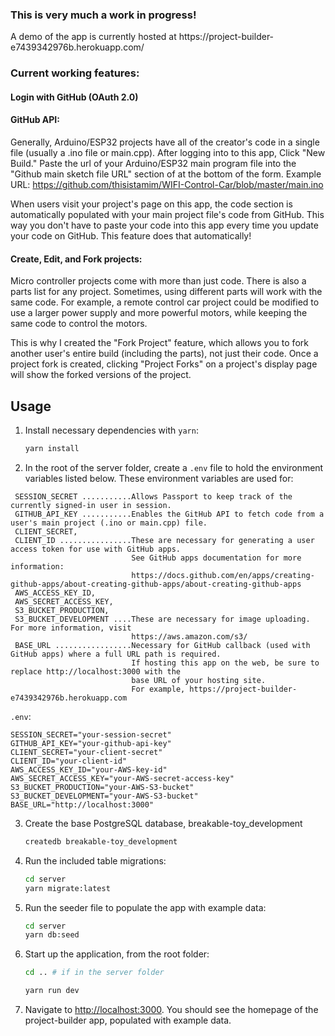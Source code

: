 <h3>This is very much a work in progress!</h3>
A demo of the app is currently hosted at https://project-builder-e7439342976b.herokuapp.com/

<h3>Current working features:</h3>

<h4>Login with GitHub (OAuth 2.0)</h4>

<h4>GitHub API:</h4>

   Generally, Arduino/ESP32 projects have all of the creator's code in a single file
   (usually a .ino file or main.cpp).
   After logging into to this app, Click "New Build."  Paste the url of your Arduino/ESP32
   main program file into the "Github main sketch file URL" section of at the bottom
   of the form.
   Example URL:  https://github.com/thisistamim/WIFI-Control-Car/blob/master/main.ino
   
   When users visit your project's page on this app, the code section is automatically populated
   with your main project file's code from GitHub.  This way you don't have to paste your code into
   this app every time you update your code on GitHub.  This feature does that automatically!

<h4>Create, Edit, and Fork projects:</h4>
   Micro controller projects come with more than just code.  There is also a parts list
   for any project.  Sometimes, using different parts will work with the same code.
   For example, a remote control car project could be modified to use a larger power 
   supply and more powerful motors, while keeping the same code to control the motors.

   This is why I created the "Fork Project" feature, which 
   allows you to fork another user's entire build (including the parts), 
   not just their code.  Once a project fork is created, clicking "Project Forks" 
   on a project's display page will show the forked versions of the project.

## Usage

1. Install necessary dependencies with `yarn`:

   ```sh
   yarn install
   ```

2. In the root of the server folder, create a `.env` file to hold the environment variables listed below.  These environment variables are used for:
```
 SESSION_SECRET ...........Allows Passport to keep track of the currently signed-in user in session.
 GITHUB_API_KEY ...........Enables the GitHub API to fetch code from a user's main project (.ino or main.cpp) file.
 CLIENT_SECRET,
 CLIENT_ID ................These are necessary for generating a user access token for use with GitHub apps.
                           See GitHub apps documentation for more information:
                           https://docs.github.com/en/apps/creating-github-apps/about-creating-github-apps/about-creating-github-apps 
 AWS_ACCESS_KEY_ID,
 AWS_SECRET_ACCESS_KEY,
 S3_BUCKET_PRODUCTION,
 S3_BUCKET_DEVELOPMENT ....These are necessary for image uploading.  For more information, visit
                           https://aws.amazon.com/s3/
 BASE_URL .................Necessary for GitHub callback (used with GitHub apps) where a full URL path is required.
                           If hosting this app on the web, be sure to replace http://localhost:3000 with the
                           base URL of your hosting site. 
                           For example, https://project-builder-e7439342976b.herokuapp.com
```

 `.env`:
   ```env
   SESSION_SECRET="your-session-secret"
   GITHUB_API_KEY="your-github-api-key"
   CLIENT_SECRET="your-client-secret"
   CLIENT_ID="your-client-id"
   AWS_ACCESS_KEY_ID="your-AWS-key-id"
   AWS_SECRET_ACCESS_KEY="your-AWS-secret-access-key"
   S3_BUCKET_PRODUCTION="your-AWS-S3-bucket"
   S3_BUCKET_DEVELOPMENT="your-AWS-S3-bucket"
   BASE_URL="http://localhost:3000"
   ```

3. Create the base PostgreSQL database, breakable-toy_development

   ```sh
   createdb breakable-toy_development
   ```

4. Run the included table migrations:

   ```sh
   cd server
   yarn migrate:latest
   ```

5. Run the seeder file to populate the app with example data:

   ```sh
   cd server
   yarn db:seed
   ```

6. Start up the application, from the root folder:

   ```sh
   cd .. # if in the server folder

   yarn run dev
   ```

7. Navigate to <http://localhost:3000>. You should see the homepage of
   the project-builder app, populated with example data.
